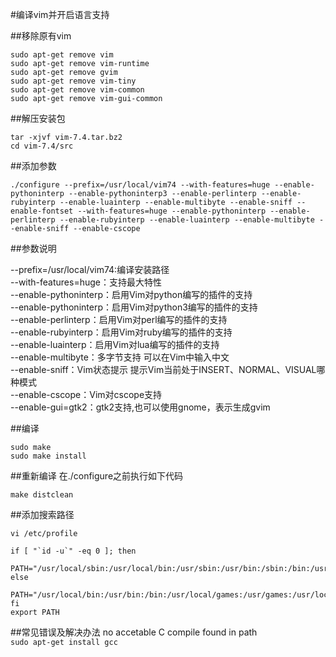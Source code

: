 #编译vim并开启语言支持

##移除原有vim
```
sudo apt-get remove vim  
sudo apt-get remove vim-runtime  
sudo apt-get remove gvim  
sudo apt-get remove vim-tiny  
sudo apt-get remove vim-common  
sudo apt-get remove vim-gui-common
```

##解压安装包
```
tar -xjvf vim-7.4.tar.bz2
cd vim-7.4/src
```

##添加参数
```
./configure --prefix=/usr/local/vim74 --with-features=huge --enable-pythoninterp --enable-pythoninterp3 --enable-perlinterp --enable-rubyinterp --enable-luainterp --enable-multibyte --enable-sniff --enable-fontset --with-features=huge --enable-pythoninterp --enable-perlinterp --enable-rubyinterp --enable-luainterp --enable-multibyte --enable-sniff --enable-cscope
```

##参数说明

--prefix=/usr/local/vim74:编译安装路径  
--with-features=huge：支持最大特性  
--enable-pythoninterp：启用Vim对python编写的插件的支持  
--enable-pythoninterp：启用Vim对python3编写的插件的支持  
--enable-perlinterp：启用Vim对perl编写的插件的支持  
--enable-rubyinterp：启用Vim对ruby编写的插件的支持  
--enable-luainterp：启用Vim对lua编写的插件的支持  
--enable-multibyte：多字节支持 可以在Vim中输入中文  
--enable-sniff：Vim状态提示 提示Vim当前处于INSERT、NORMAL、VISUAL哪种模式  
--enable-cscope：Vim对cscope支持  
--enable-gui=gtk2：gtk2支持,也可以使用gnome，表示生成gvim  

##编译
```
sudo make
sudo make install
```
##重新编译
在./configure之前执行如下代码
```
make distclean
```

##添加搜索路径
```
vi /etc/profile

if [ "`id -u`" -eq 0 ]; then
  PATH="/usr/local/sbin:/usr/local/bin:/usr/sbin:/usr/bin:/sbin:/bin:/usr/local/vim74/bin"
else
  PATH="/usr/local/bin:/usr/bin:/bin:/usr/local/games:/usr/games:/usr/local/vim74/bin"
fi
export PATH

```

##常见错误及解决办法
no accetable C compile found in path  
```sudo apt-get install gcc```
